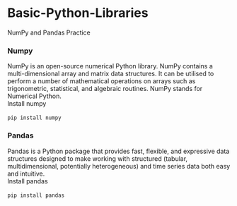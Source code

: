 # Basic-Python-Libraries
NumPy and Pandas Practice 

### Numpy
NumPy is an open-source numerical Python library. NumPy contains a multi-dimensional array and matrix data structures. It can be utilised to perform a number of mathematical operations on arrays such as trigonometric, statistical, and algebraic routines.
NumPy stands for Numerical Python.
<br>
Install numpy <br>
<br>
``` pip install numpy ```

### Pandas
Pandas is a Python package that provides fast, flexible, and expressive data structures designed to make working with structured (tabular, multidimensional, potentially heterogeneous) and time series data both easy and intuitive.
<br>
Install pandas <br>
<br>
``` pip install pandas ```
